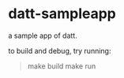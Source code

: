 datt-sampleapp
==============

a sample app of datt.

to build and debug, try running:

  > make build
  > make run
